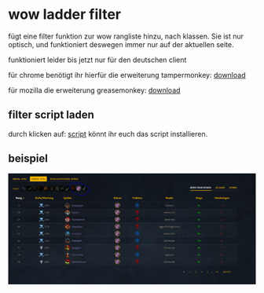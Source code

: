 # wow ladder filter

fügt eine filter funktion zur wow rangliste hinzu, nach klassen. Sie ist nur optisch, und funktioniert deswegen immer nur auf der aktuellen seite.

funktioniert leider bis jetzt nur für den deutschen client

für chrome benötigt ihr hierfür die erweiterung tampermonkey: [download](https://chrome.google.com/webstore/detail/tampermonkey/dhdgffkkebhmkfjojejmpbldmpobfkfo?hl=de)

für mozilla die erweiterung greasemonkey: [download](https://addons.mozilla.org/de/firefox/addon/greasemonkey/)

## filter script laden

durch klicken auf: [script](https://raw.githubusercontent.com/Sly321/ladder-filtering/master/wow-ladder-filter.user.js) könnt ihr euch das script installieren.

## beispiel

![tool](images/filtershowcase.PNG)
